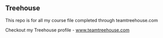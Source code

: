 ## Treehouse

This repo is for all my course file completed through teamtreehouse.com


Checkout my Treehouse profile - www.teamtreehouse.com
